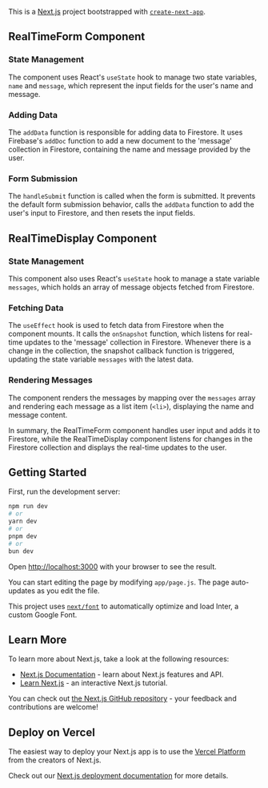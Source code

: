 This is a [Next.js](https://nextjs.org/) project bootstrapped with [`create-next-app`](https://github.com/vercel/next.js/tree/canary/packages/create-next-app).

## RealTimeForm Component

### State Management
The component uses React's `useState` hook to manage two state variables, `name` and `message`, which represent the input fields for the user's name and message.

### Adding Data
The `addData` function is responsible for adding data to Firestore. It uses Firebase's `addDoc` function to add a new document to the 'message' collection in Firestore, containing the name and message provided by the user.

### Form Submission
The `handleSubmit` function is called when the form is submitted. It prevents the default form submission behavior, calls the `addData` function to add the user's input to Firestore, and then resets the input fields.

## RealTimeDisplay Component

### State Management
This component also uses React's `useState` hook to manage a state variable `messages`, which holds an array of message objects fetched from Firestore.

### Fetching Data
The `useEffect` hook is used to fetch data from Firestore when the component mounts. It calls the `onSnapshot` function, which listens for real-time updates to the 'message' collection in Firestore. Whenever there is a change in the collection, the snapshot callback function is triggered, updating the state variable `messages` with the latest data.

### Rendering Messages
The component renders the messages by mapping over the `messages` array and rendering each message as a list item (`<li>`), displaying the name and message content.

In summary, the RealTimeForm component handles user input and adds it to Firestore, while the RealTimeDisplay component listens for changes in the Firestore collection and displays the real-time updates to the user.

## Getting Started

First, run the development server:

```bash
npm run dev
# or
yarn dev
# or
pnpm dev
# or
bun dev
```

Open [http://localhost:3000](http://localhost:3000) with your browser to see the result.

You can start editing the page by modifying `app/page.js`. The page auto-updates as you edit the file.

This project uses [`next/font`](https://nextjs.org/docs/basic-features/font-optimization) to automatically optimize and load Inter, a custom Google Font.

## Learn More

To learn more about Next.js, take a look at the following resources:

- [Next.js Documentation](https://nextjs.org/docs) - learn about Next.js features and API.
- [Learn Next.js](https://nextjs.org/learn) - an interactive Next.js tutorial.

You can check out [the Next.js GitHub repository](https://github.com/vercel/next.js/) - your feedback and contributions are welcome!

## Deploy on Vercel

The easiest way to deploy your Next.js app is to use the [Vercel Platform](https://vercel.com/new?utm_medium=default-template&filter=next.js&utm_source=create-next-app&utm_campaign=create-next-app-readme) from the creators of Next.js.

Check out our [Next.js deployment documentation](https://nextjs.org/docs/deployment) for more details.
